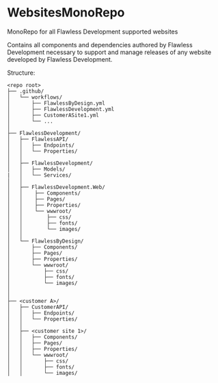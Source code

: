 # WebsitesMonoRepo
MonoRepo for all Flawless Development supported websites

Contains all components and dependencies authored by Flawless Development necessary to support and manage releases of any website developed by Flawless Development.

Structure:
```
<repo root>
├── .github/
│   └── workflows/
│       ├── FlawlessByDesign.yml
│       ├── FlawlessDevelopment.yml
│       ├── CustomerASite1.yml
│       └── ...
│
├── FlawlessDevelopment/
│   ├── FlawlessAPI/
│   │   ├── Endpoints/
│   │   └── Properties/
│   │
│   ├── FlawlessDevelopment/
│   │   ├── Models/
|   │   └── Services/
│   │ 
│   ├── FlawlessDevelopment.Web/
│   │    ├── Components/
│   │    ├── Pages/
│   │    ├── Properties/
│   │    └── wwwroot/
│   │        ├── css/
│   │        ├── fonts/
│   │        └── images/
│   │   
│   └── FlawlessByDesign/
│       ├── Components/
│       ├── Pages/
│       ├── Properties/
│       └── wwwroot/
│           ├── css/
│           ├── fonts/
│           └── images/
│   
│
├── <customer A>/
│   ├── CustomerAPI/
│   │   ├── Endpoints/
│   │   └── Properties/
│   │
│   ├── <customer site 1>/
│   │   ├── Components/
│   │   ├── Pages/
│   │   ├── Properties/
│   │   └── wwwroot/
│   │       ├── css/
│   │       ├── fonts/
│   │       └── images/

```
